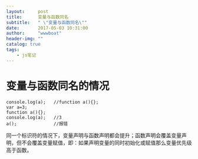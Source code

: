 ```yaml
---
layout:     post
title:      变量与函数同名
subtitle:   " \"变量与函数同名\""
date:       2017-05-03 10:31:00
author:     "wwwboat"
header-img: ""
catalog: true
tags:
    - js笔记
---
```

# 变量与函数同名的情况
```
console.log(a);   //function a(){};
var a=3;			
function a(){};
console.log(a);   //3
a();              //报错
```
同一个标识符的情况下，变量声明与函数声明都会提升；函数声明会覆盖变量声明，但不会覆盖变量赋值，即：如果声明变量的同时初始化或赋值那么变量优先级高于函数。
				
